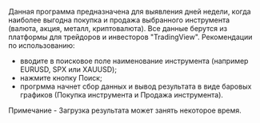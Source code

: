 Данная программа предназначена для выявления дней недели, когда наиболее выгодна покупка и продажа выбранного инструмента (валюта, акция, металл, криптовалюта). 
Все данные берутся из платформы для трейдоров и инвесторов "TradingView".
Рекомендации по использованию:
- вводите в поисковое поле наименование инструмента (например EURUSD, SPX или XAUUSD);
- нажмите кнопку Поиск;
- прогрмма начнет сбор данных и вывод результата в виде баровых графиков (Покупка инструмента и Продажа инструмента). 

Примечание - Загрузка результата может занять некоторое время.
